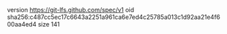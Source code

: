 version https://git-lfs.github.com/spec/v1
oid sha256:c487cc5ec17c6643a2251a961ca6e7ed4c25785a013c1d92aa21e4f600aa4ed4
size 141
